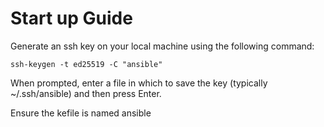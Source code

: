 # Start up Guide

Generate an ssh key on your local machine using the following command:

```linux
ssh-keygen -t ed25519 -C "ansible"
```

When prompted, enter a file in which to save the key (typically ~/.ssh/ansible) and then press Enter.

Ensure the kefile is named ansible